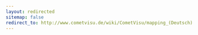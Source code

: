 ```yaml
---
layout: redirected
sitemap: false
redirect_to: http://www.cometvisu.de/wiki/CometVisu/mapping_(Deutsch)
---
```


